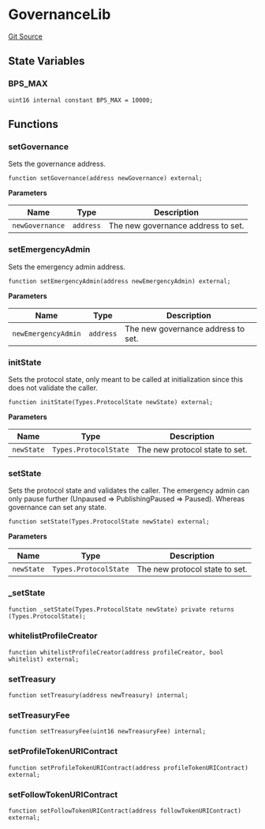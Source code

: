 # GovernanceLib
[Git Source](https://github.com/digiv3rse/core-contracts/blob/5454b58664fab805b6888a68ff40915d251f32f3/contracts/libraries/GovernanceLib.sol)


## State Variables
### BPS_MAX

```solidity
uint16 internal constant BPS_MAX = 10000;
```


## Functions
### setGovernance

Sets the governance address.


```solidity
function setGovernance(address newGovernance) external;
```
**Parameters**

|Name|Type|Description|
|----|----|-----------|
|`newGovernance`|`address`|The new governance address to set.|


### setEmergencyAdmin

Sets the emergency admin address.


```solidity
function setEmergencyAdmin(address newEmergencyAdmin) external;
```
**Parameters**

|Name|Type|Description|
|----|----|-----------|
|`newEmergencyAdmin`|`address`|The new governance address to set.|


### initState

Sets the protocol state, only meant to be called at initialization since
this does not validate the caller.


```solidity
function initState(Types.ProtocolState newState) external;
```
**Parameters**

|Name|Type|Description|
|----|----|-----------|
|`newState`|`Types.ProtocolState`|The new protocol state to set.|


### setState

Sets the protocol state and validates the caller. The emergency admin can only
pause further (Unpaused => PublishingPaused => Paused). Whereas governance can set any
state.


```solidity
function setState(Types.ProtocolState newState) external;
```
**Parameters**

|Name|Type|Description|
|----|----|-----------|
|`newState`|`Types.ProtocolState`|The new protocol state to set.|


### _setState


```solidity
function _setState(Types.ProtocolState newState) private returns (Types.ProtocolState);
```

### whitelistProfileCreator


```solidity
function whitelistProfileCreator(address profileCreator, bool whitelist) external;
```

### setTreasury


```solidity
function setTreasury(address newTreasury) internal;
```

### setTreasuryFee


```solidity
function setTreasuryFee(uint16 newTreasuryFee) internal;
```

### setProfileTokenURIContract


```solidity
function setProfileTokenURIContract(address profileTokenURIContract) external;
```

### setFollowTokenURIContract


```solidity
function setFollowTokenURIContract(address followTokenURIContract) external;
```

